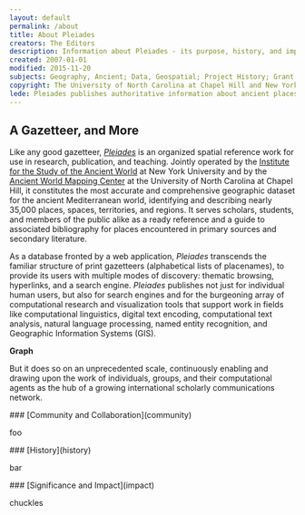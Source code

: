 ```yaml
---
layout: default
permalink: /about
title: About Pleiades
creators: The Editors
description: Information about Pleiades - its purpose, history, and impact.
created: 2007-01-01
modified: 2015-11-20
subjects: Geography, Ancient; Data, Geospatial; Project History; Grant History; Documentation
copyright: The University of North Carolina at Chapel Hill and New York University
lede: Pleiades publishes authoritative information about ancient places and spaces, providing unique services for finding, displaying, and reusing it under open license as part of a revolutionary network of digital humanities projects.
---
```


## A Gazetteer, and More

Like any good gazetteer, [_Pleiades_](http://pleiades.stoa.org) is an organized spatial reference work for use in research, publication, and teaching. Jointly operated by the [Institute for the Study of the Ancient World](http://isaw.nyu.edu) at New York University and by the [Ancient World Mapping Center](http://awmc.unc.edu) at the University of North Carolina at Chapel Hill, it constitutes the most accurate and comprehensive geographic dataset for the ancient Mediterranean world, identifying and describing nearly 35,000 places, spaces, territories, and regions.  It serves scholars, students, and members of the public alike as a ready reference and a guide to associated bibliography for places encountered in primary sources and secondary literature. 

As a database fronted by a web application, _Pleiades_ transcends the familiar structure of print gazetteers (alphabetical lists of placenames), to provide its users with multiple modes of discovery: thematic browsing, hyperlinks, and a search engine. _Pleiades_ publishes not just for individual human users, but also for search engines and for the burgeoning array of computational research and visualization tools that support work in fields like computational linguistics, digital text encoding, computational text analysis, natural language processing, named entity recognition, and Geographic Information Systems (GIS).

**Graph**

But it does so on an unprecedented scale, continuously enabling and drawing upon the work of individuals, groups, and their computational agents as the hub of a growing international scholarly communications network.

<div class="pleiades-btn-panel">

<div>
### [Community and Collaboration](community)

foo
</div>
<div>
### [History](history)

bar
</div>
<div>
### [Significance and Impact](impact)

chuckles
</div>


</div>


